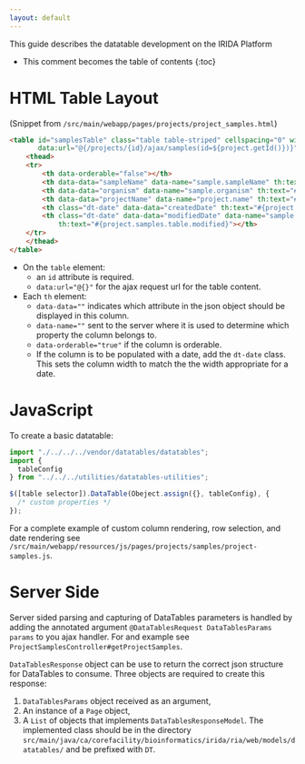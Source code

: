 ```yaml
---
layout: default
---
```


This guide describes the datatable development on the IRIDA Platform

* This comment becomes the table of contents
{:toc}

HTML Table Layout
=================

(Snippet from `/src/main/webapp/pages/projects/project_samples.html`)
```html
<table id="samplesTable" class="table table-striped" cellspacing="0" width="100%"
       data:url="@{/projects/{id}/ajax/samples(id=${project.getId()})}">
    <thead>
    <tr>
        <th data-orderable="false"></th>
        <th data-data="sampleName" data-name="sample.sampleName" th:text="#{project.samples.table.name}"></th>
        <th data-data="organism" data-name="sample.organism" th:text="#{project.samples.table.organism}"></th>
        <th data-data="projectName" data-name="project.name" th:text="#{project.samples.table.project}"></th>
        <th class="dt-date" data-data="createdDate" th:text="#{project.samples.table.created}"></th>
        <th class="dt-date" data-data="modifiedDate" data-name="sample.modifiedDate"
            th:text="#{project.samples.table.modified}"></th>
    </tr>
    </thead>
</table>
```

* On the `table` element:
    - an `id` attribute is required.
    - `data:url="@{}"` for the ajax request url for the table content.
* Each `th` element:
    - `data-data=""` indicates which attribute in the json object should be displayed in this column.
    - `data-name=""` sent to the server where it is used to determine which property the column belongs to.
    - `data-orderable="true"` if the column is orderable.
    - If the column is to be populated with a date, add the `dt-date` class.  This sets the column width to match the the width appropriate for a date.
    
JavaScript
==========

To create a basic datatable: 

```javascript 1.8
import "./../../../vendor/datatables/datatables";
import {
  tableConfig
} from "../../../utilities/datatables-utilities";

$([table selector]).DataTable(Obeject.assign({}, tableConfig), {
  /* custom properties */
});
```

For a complete example of custom column rendering, row selection, and date rendering see `/src/main/webapp/resources/js/pages/projects/samples/project-samples.js`.

Server Side
===========

Server sided parsing and capturing of DataTables parameters is handled by adding the annotated argument `@DataTablesRequest DataTablesParams params` to you ajax handler. For and example see `ProjectSamplesController#getProjectSamples`.

`DataTablesResponse` object can be use to return the correct json structure for DataTables to consume.  Three objects are required to create this response:

1. `DataTablesParams` object received as an argument, 
2. An instance of a `Page` object, 
3. A `List` of objects that implements `DataTablesResponseModel`.  The implemented class should be in the directory `src/main/java/ca/corefacility/bioinformatics/irida/ria/web/models/datatables/` and be prefixed with `DT`. 
    
    